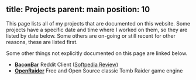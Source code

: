 title: Projects
parent: main
position: 10
---

This page lists all of my projects that are documented on this website.
Some projects have a specific date and time where I worked on them, so they are listed by date below.
Some others are on-going or still recent for other reasons, these are listed first.

<!--%
# prints all pages with parent 'projects' or 'stuff'.
# first the ones without date, sorted by position.
# then afterwards those with date, split by year.
# also supports blog posts with parent.

enpages = [p for p in pages if p.lang == "en"]

dpages = [p for p in enpages if p.get("date", "") == ""]
mpages = [p for p in dpages if any(x in p.get("parent", "") for x in [ 'projects', 'stuff' ])]
mpages.sort(key=lambda p: [int(p.get("position", "999"))])
for p in mpages:
    print "  * **[%s](%s)**" % (p.title, p.url)

dpages = [p for p in enpages if p.get("date", "") != ""]
mpages = [p for p in dpages if any(x in p.get("parent", "") for x in [ 'projects', 'stuff' ])]
mpages.sort(key=lambda p: [p.get("date", "9999-01-01")], reverse = True)
lastyear = "0"
for p in mpages:
    title = p.title
    if p.title == "Blog":
        title = p.post

    year = p.get("date", "")[0:4]
    if year != lastyear:
        lastyear = year
        print "\n\n#### %s\n" % (year)

    dateto = ""
    if p.get("update", "") != "" and p.get("update", "")[0:4] != year:
        dateto = " (%s - %s)" % (year, p.get("update", "")[0:4])

    print "  * **[%s](%s)**%s" % (title, p.url, dateto)
%-->

Some other things not explicitly documented on this page are linked below.

 * **[BaconBar](baconbar)** Reddit Client ([Softpedia Review](http://mac.softpedia.com/get/Internet-Utilities/BaconBar.shtml))
 * **[OpenRaider](https://github.com/xythobuz/OpenRaider)** Free and Open Source classic Tomb Raider game engine
